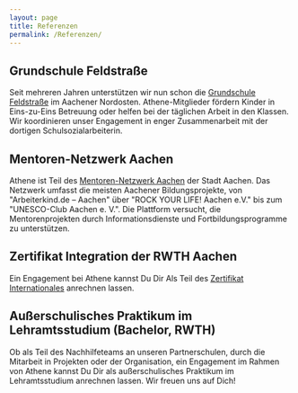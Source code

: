 ```yaml
---
layout: page
title: Referenzen
permalink: /Referenzen/
---
```


## Grundschule Feldstraße
Seit mehreren Jahren unterstützen wir nun schon die <a href="http://kgs-feldstrasse.com/">Grundschule Feldstraße</a>  im Aachener Nordosten. Athene-Mitglieder fördern Kinder in Eins-zu-Eins Betreuung oder helfen bei der täglichen Arbeit in den Klassen. Wir koordinieren unser Engagement in enger Zusammenarbeit mit der dortigen Schulsozialarbeiterin.  

## Mentoren-Netzwerk Aachen 
Athene ist Teil des <a href="http://www.aachen.de/DE/stadt_buerger/gesellschaft_soziales/ehrenamt/mentorenprojekte/Flyer_NEU_Mai_2017_Druckversion.pdf">Mentoren-Netzwerk Aachen</a> der Stadt Aachen. Das Netzwerk umfasst die meisten Aachener Bildungsprojekte, von "Arbeiterkind.de – Aachen" über "ROCK YOUR LIFE! Aachen e.V." bis zum "UNESCO-Club Aachen e. V.". Die Plattform versucht, die Mentorenprojekten durch Informationsdienste und Fortbildungsprogramme zu unterstützen. 

## Zertifikat Integration der RWTH Aachen
Ein Engagement bei Athene kannst Du Dir Als Teil des <a href="http://www.rwth-aachen.de/cms/root/Studium/Im-Studium/Engagement-Freizeit/Engagement-International/~bqxh/Zertifikat-Internationales/">Zertifikat Internationales</a> anrechnen lassen. 

## Außerschulisches Praktikum im Lehramtsstudium (Bachelor, RWTH)
Ob als Teil des Nachhilfeteams an unseren Partnerschulen, durch die Mitarbeit in Projekten oder der Organisation, ein Engagement im Rahmen von Athene kannst Du Dir als außerschulisches Praktikum im Lehramtsstudium anrechnen lassen. Wir freuen uns auf Dich!
